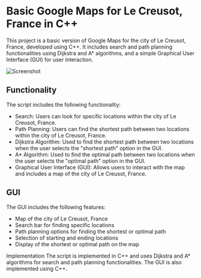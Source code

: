 # Basic Google Maps for Le Creusot, France in C++

This project is a basic version of Google Maps for the city of Le Creusot, France, developed using C++. It includes search and path planning functionalities using Dijkstra and A* algorithms, and a simple Graphical User Interface (GUI) for user interaction.

![Screenshot](Capture.PNG)

## Functionality

The script includes the following functionality:

* Search: Users can look for specific locations within the city of Le Creusot, France.
* Path Planning: Users can find the shortest path between two locations within the city of Le Creusot, France.
* Dijkstra Algorithm: Used to find the shortest path between two locations when the user selects the "shortest path" option in the GUI.
* A* Algorithm: Used to find the optimal path between two locations when the user selects the "optimal path" option in the GUI.
* Graphical User Interface (GUI): Allows users to interact with the map and includes a map of the city of Le Creusot, France.

## GUI
The GUI includes the following features:

* Map of the city of Le Creusot, France
* Search bar for finding specific locations
* Path planning options for finding the shortest or optimal path
* Selection of starting and ending locations
* Display of the shortest or optimal path on the map

Implementation
The script is implemented in C++ and uses Dijkstra and A* algorithms for search and path planning functionalities. The GUI is also implemented using C++.




